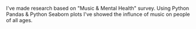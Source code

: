 I've made research based on "Music & Mental Health" survey. Using Python Pandas & Python Seaborn plots I've showed the influnce of music on people of all ages. 
